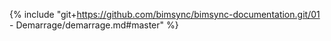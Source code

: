 
{% include "git+https://github.com/bimsync/bimsync-documentation.git/01 - Demarrage/demarrage.md#master" %}